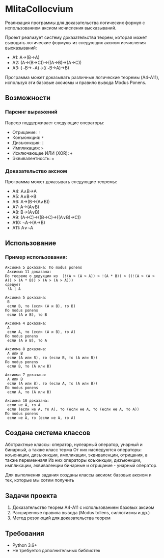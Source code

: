 # MlitaCollocvium
Реализация программы для доказательства логических формул с использованием аксиом исчисления высказываний.

Проект реализует систему доказательства теорем, которая может выводить логические формулы из следующих аксиом исчисления высказываний:

- A1: A→(B→A)
- A2: (A→(B→C))→((A→B)→(A→C))
- A3: (¬B→¬A)→((¬B→A)→B)

Программа может доказывать различные логические теоремы (A4-A11), используя эти базовые аксиомы и правило вывода Modus Ponens.

## Возможности

### Парсинг выражений

Парсер поддерживает следующие операторы:
- Отрицание: `!`
- Конъюнкция: `*`
- Дизъюнкция: `|`
- Импликация: `>`
- Исключающее ИЛИ (XOR): `+`
- Эквивалентность: `=`


### Доказательство аксиом

Программа может доказывать следующие теоремы:
- A4: A∧B→A
- A5: A∧B→B
- A6: A→(B→(A∧B))
- A7: A→(A∨B)
- A8: B→(A∨B)
- A9: (A→C)→((B→C)→((A∨B)→C))
- A10: ¬A→(A→B)
- A11: A∨¬A

## Использование

### Пример использования:
```
Аксиома 5 доказана: По modus ponens
 Аксиома 11 доказана:
По теореме о дедукции из  (!(A > (A > A)) > !(A * B)) > ((!(A > (A > A)) > (A * B)) > (A > (A > A))) 
сдедует
 !A | A 

Аксиома 5 доказана:
 B 
 если B, то (если (A и B), то B) 
По modus ponens
 если (A и B), то B 

Аксиома 4 доказана:
 A 
 если A, то (если (A и B), то A) 
По modus ponens
 если (A и B), то A 

Аксиома 8 доказана:
 A или B 
 если (A или B), то (если B, то (A или B)) 
По modus ponens
 если B, то (A или B) 

Аксиома 7 доказана:
 A или B 
 если (A или B), то (если A, то (A или B)) 
По modus ponens
 если A, то (A или B) 

Аксиома 10 доказана:
 если не A, то A 
 если (если не A, то A), то (если не A, то (если не A, то A)) 
По modus ponens
 если не A, то (если не A, то A) 
```

## Создана система классов
Абстрактные классы: оператор, нулеарный оператор, унарный и бинарный, а также класс терма
От них наследуются операторы: коъюнкции, дизъюнкции, импликации, эквиваленции, отрицания, а также переменнаяя
Из них операторы коъюнкции, дизъюнкции, импликации, эквиваленции бинарные и отрицание - унарный оператор.

Для выполнения задания созданы классы аксиом: базовых аксиом и тех, которые мы хотим получить

## Задачи проекта

1. Доказательство теорем A4-A11 с использованием базовых аксиом
2. Расширенные правила вывода (Modus tollens, силлогизмы и др.)
3. Метод резолюций для доказательства теорем

## Требования

- Python 3.6+
- Не требуется дополнительных библиотек
